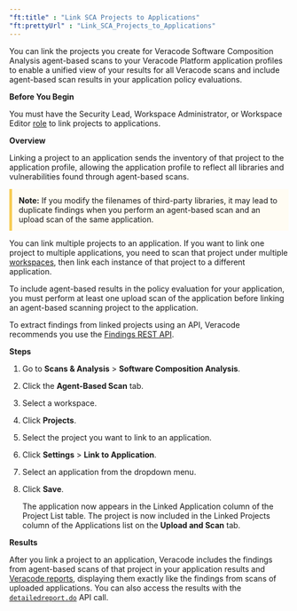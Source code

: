 ```yaml
---
"ft:title" : "Link SCA Projects to Applications"
"ft:prettyUrl" : "Link_SCA_Projects_to_Applications"
---
```


You can link the projects you create for Veracode Software Composition Analysis agent-based scans to your Veracode Platform application profiles to enable a unified view of your results for all Veracode scans and include agent-based scan results in your application policy evaluations.

<p font-size="13pt"><b>Before You Begin</b></p>

You must have the Security Lead, Workspace Administrator, or Workspace Editor [role](https://docs.veracode.com/r/c_role_permissions) to link projects to applications.

<p font-size="13pt"><b>Overview</b></p>

Linking a project to an application sends the inventory of that project to the application profile, allowing the application profile to reflect all libraries and vulnerabilities found through agent-based scans.

<p style="background-color:#FFFCF3; padding: 12px; border-left: 5px solid #F7CD55;">
<b>Note:</b> If you modify the filenames of third-party libraries, it may lead to duplicate findings when you perform an agent-based scan and an upload scan of the same application.
</p>


You can link multiple projects to an application. If you want to link one project to multiple applications, you need to scan that project under multiple [workspaces](https://docs.veracode.com/r/Create_a_Veracode_SCA_Workspace), then link each instance of that project to a different application.

To include agent-based results in the policy evaluation for your application, you must perform at least one upload scan of the application before linking an agent-based scanning project to the application.

To extract findings from linked projects using an API, Veracode recommends you use the [Findings REST API](https://docs.veracode.com/r/c_findings_v2_intro).

<p font-size="13pt"><b>Steps</b></p>

1. Go to **Scans & Analysis** > **Software Composition Analysis**.

2. Click the **Agent-Based Scan** tab.

3. Select a workspace.

4. Click **Projects**.

5. Select the project you want to link to an application.

6. Click **Settings** > **Link to Application**.

7. Select an application from the dropdown menu.

8. Click **Save**.

    The application now appears in the Linked Application column of the Project List table. The project is now included in the Linked Projects column of the Applications list on the **Upload and Scan** tab.

<p font-size="13pt"><b>Results</b></p> 

   After you link a project to an application, Veracode includes the findings from agent-based scans of that project in your application results and [Veracode reports](https://docs.veracode.com/r/c_results_reports), displaying them exactly like the findings from scans of uploaded applications. You can also access the results with the [`detailedreport.do`](https://docs.veracode.com/r/r_detailedreport) API call.
